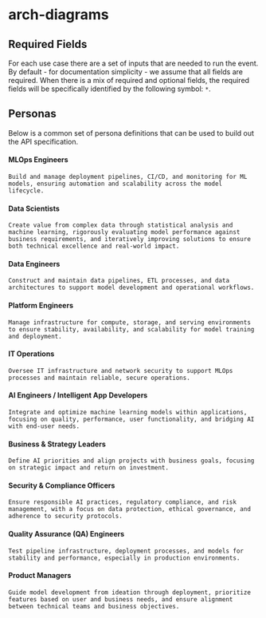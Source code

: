 # arch-diagrams

## Required Fields

For each use case there are a set of inputs that are needed to run the event. By default - for documentation simplicity - we assume that all fields are required. When there is a mix of required and optional fields, the required fields will be specifically identified by the following symbol: `*`.

## Personas

Below is a common set of persona definitions that can be used to build out the API specification.

#### MLOps Engineers

    Build and manage deployment pipelines, CI/CD, and monitoring for ML models, ensuring automation and scalability across the model lifecycle.

#### Data Scientists

    Create value from complex data through statistical analysis and machine learning, rigorously evaluating model performance against business requirements, and iteratively improving solutions to ensure both technical excellence and real-world impact.

#### Data Engineers

    Construct and maintain data pipelines, ETL processes, and data architectures to support model development and operational workflows.

#### Platform Engineers

    Manage infrastructure for compute, storage, and serving environments to ensure stability, availability, and scalability for model training and deployment.

#### IT Operations

    Oversee IT infrastructure and network security to support MLOps processes and maintain reliable, secure operations.

#### AI Engineers / Intelligent App Developers

    Integrate and optimize machine learning models within applications, focusing on quality, performance, user functionality, and bridging AI with end-user needs.

#### Business & Strategy Leaders

    Define AI priorities and align projects with business goals, focusing on strategic impact and return on investment.

#### Security & Compliance Officers

    Ensure responsible AI practices, regulatory compliance, and risk management, with a focus on data protection, ethical governance, and adherence to security protocols.

#### Quality Assurance (QA) Engineers

    Test pipeline infrastructure, deployment processes, and models for stability and performance, especially in production environments.

#### Product Managers

    Guide model development from ideation through deployment, prioritize features based on user and business needs, and ensure alignment between technical teams and business objectives.
